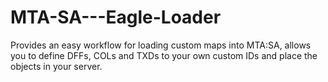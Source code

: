 # MTA-SA---Eagle-Loader

Provides an easy workflow for loading custom maps into MTA:SA, 
allows you to define DFFs, COLs and TXDs to your own custom IDs and place the objects in your server.
